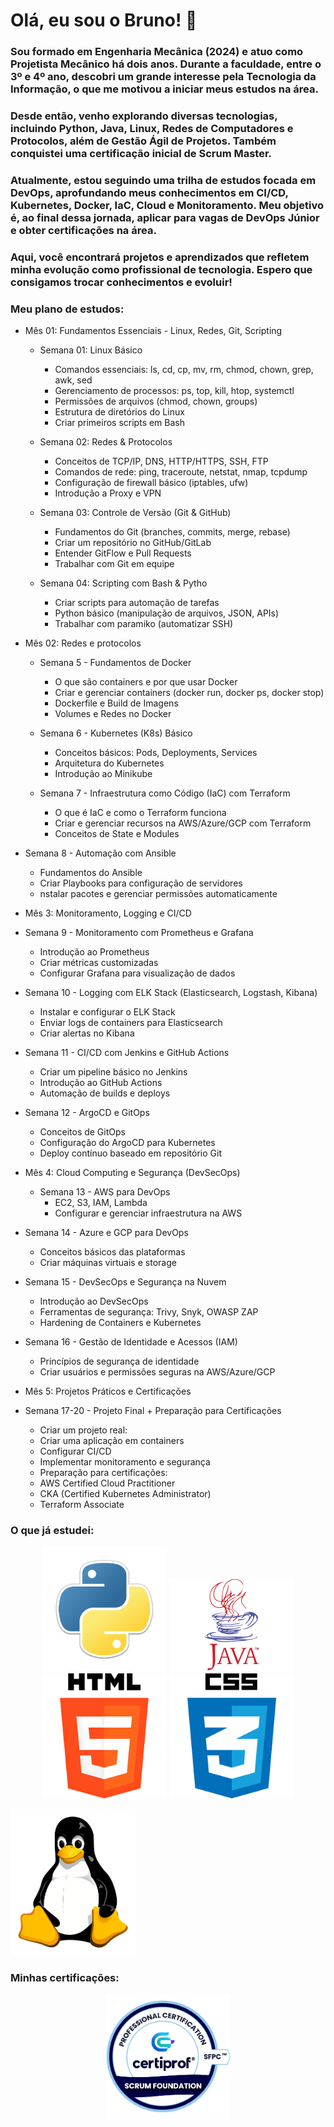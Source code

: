 # Olá, eu sou o Bruno! 👋

### Sou formado em Engenharia Mecânica (2024) e atuo como Projetista Mecânico há dois anos. Durante a faculdade, entre o 3º e 4º ano, descobri um grande interesse pela Tecnologia da Informação, o que me motivou a iniciar meus estudos na área.

### Desde então, venho explorando diversas tecnologias, incluindo Python, Java, Linux, Redes de Computadores e Protocolos, além de Gestão Ágil de Projetos. Também conquistei uma certificação inicial de Scrum Master.

### Atualmente, estou seguindo uma trilha de estudos focada em DevOps, aprofundando meus conhecimentos em CI/CD, Kubernetes, Docker, IaC, Cloud e Monitoramento. Meu objetivo é, ao final dessa jornada, aplicar para vagas de DevOps Júnior e obter certificações na área.

### Aqui, você encontrará projetos e aprendizados que refletem minha evolução como profissional de tecnologia. Espero que consigamos trocar conhecimentos e evoluir!

### **Meu plano de estudos:**

- Mês 01: Fundamentos Essenciais - Linux, Redes, Git, Scripting

  - Semana 01: Linux Básico
      -  Comandos essenciais: ls, cd, cp, mv, rm, chmod, chown, grep, awk, sed
      -  Gerenciamento de processos: ps, top, kill, htop, systemctl
      -  Permissões de arquivos (chmod, chown, groups)
      -  Estrutura de diretórios do Linux
      -  Criar primeiros scripts em Bash

  - Semana 02: Redes & Protocolos
      - Conceitos de TCP/IP, DNS, HTTP/HTTPS, SSH, FTP
      - Comandos de rede: ping, traceroute, netstat, nmap, tcpdump
      - Configuração de firewall básico (iptables, ufw)
      - Introdução a Proxy e VPN 

  - Semana 03: Controle de Versão (Git & GitHub)
      - Fundamentos do Git (branches, commits, merge, rebase)
      - Criar um repositório no GitHub/GitLab
      - Entender GitFlow e Pull Requests
      - Trabalhar com Git em equipe

  - Semana 04: Scripting com Bash & Pytho
      - Criar scripts para automação de tarefas
      - Python básico (manipulação de arquivos, JSON, APIs)
      - Trabalhar com paramiko (automatizar SSH)

- Mês 02: Redes e protocolos

  - Semana 5 - Fundamentos de Docker
      - O que são containers e por que usar Docker
      - Criar e gerenciar containers (docker run, docker ps, docker stop)
      - Dockerfile e Build de Imagens
      - Volumes e Redes no Docker

  - Semana 6 - Kubernetes (K8s) Básico
      - Conceitos básicos: Pods, Deployments, Services
      - Arquitetura do Kubernetes
      - Introdução ao Minikube
      
  - Semana 7 - Infraestrutura como Código (IaC) com Terraform
      - O que é IaC e como o Terraform funciona
      - Criar e gerenciar recursos na AWS/Azure/GCP com Terraform
      - Conceitos de State e Modules

 - Semana 8 - Automação com Ansible
      - Fundamentos do Ansible
      - Criar Playbooks para configuração de servidores
      - nstalar pacotes e gerenciar permissões automaticamente

- Mês 3: Monitoramento, Logging e CI/CD

 - Semana 9 - Monitoramento com Prometheus e Grafana
      - Introdução ao Prometheus
      - Criar métricas customizadas
      - Configurar Grafana para visualização de dados

 - Semana 10 - Logging com ELK Stack (Elasticsearch, Logstash, Kibana)
      - Instalar e configurar o ELK Stack
      - Enviar logs de containers para Elasticsearch
      - Criar alertas no Kibana

 - Semana 11 - CI/CD com Jenkins e GitHub Actions
      - Criar um pipeline básico no Jenkins
      - Introdução ao GitHub Actions
      - Automação de builds e deploys

 - Semana 12 - ArgoCD e GitOps
      - Conceitos de GitOps
      - Configuração do ArgoCD para Kubernetes
      - Deploy contínuo baseado em repositório Git

- Mês 4: Cloud Computing e Segurança (DevSecOps)

  - Semana 13 - AWS para DevOps
      - EC2, S3, IAM, Lambda
      - Configurar e gerenciar infraestrutura na AWS

 - Semana 14 - Azure e GCP para DevOps
      - Conceitos básicos das plataformas
      - Criar máquinas virtuais e storage

 - Semana 15 - DevSecOps e Segurança na Nuvem
      - Introdução ao DevSecOps
      - Ferramentas de segurança: Trivy, Snyk, OWASP ZAP
      - Hardening de Containers e Kubernetes

 - Semana 16 - Gestão de Identidade e Acessos (IAM)
      - Princípios de segurança de identidade
      - Criar usuários e permissões seguras na AWS/Azure/GCP

- Mês 5: Projetos Práticos e Certificações

 - Semana 17-20 - Projeto Final + Preparação para Certificações
      - Criar um projeto real:
      - Criar uma aplicação em containers
      - Configurar CI/CD
      - Implementar monitoramento e segurança
      - Preparação para certificações:
      - AWS Certified Cloud Practitioner
      - CKA (Certified Kubernetes Administrator)
      - Terraform Associate

### **O que já estudei:**

<p align="center">

<img src="https://github.com/bbrunovaes/bbrunovaes/blob/main/kisspng-python-programming-language-computer-programming-5aefaba2926b57.9208708715256564825997.png" width="200">
<img src="https://github.com/bbrunovaes/bbrunovaes/blob/main/b2a16cd7fa6fcce08be55edd43f85006.png" width="200">
<img src="https://github.com/bbrunovaes/bbrunovaes/blob/main/b27194c21c7371ddb8243d6d050bb892.png" width="200">
<img src="https://github.com/bbrunovaes/bbrunovaes/blob/main/0e15cfc3b98ac7eeecb357056fc075fd.png" width="200">

</p>

<img src="https://github.com/bbrunovaes/bbrunovaes/blob/main/98a13244ca77b460e9db8c9fee56423f.png" width="200">


### **Minhas certificações:**
<div align="center">
<img src="https://github.com/bbrunovaes/bbrunovaes/blob/main/Certiprof_Scrum.png" width="200">
<div>